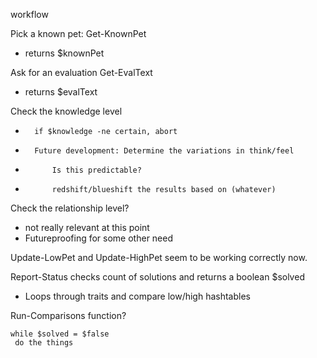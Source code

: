 workflow

Pick a known pet:		Get-KnownPet
* returns $knownPet

Ask for an evaluation	Get-EvalText
* returns $evalText

Check the knowledge level
*		if $knowledge -ne certain, abort
*		Future development: Determine the variations in think/feel
*			Is this predictable?
*			redshift/blueshift the results based on (whatever)


Check the relationship level?
* not really relevant at this point
* Futureproofing for some other need

Update-LowPet and Update-HighPet seem to be working correctly now.

Report-Status checks count of solutions and returns a boolean $solved
* Loops through traits and compare low/high hashtables

Run-Comparisons function?
```
while $solved = $false
 do the things
```
